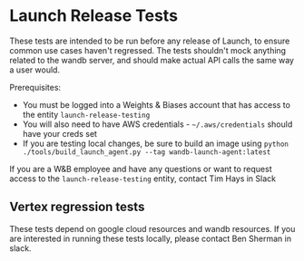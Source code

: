 # Launch Release Tests

These tests are intended to be run before any release of Launch, to ensure common use cases haven't regressed. The tests shouldn't mock anything related to the wandb server, and should make actual API calls the same way a user would.

Prerequisites:

- You must be logged into a Weights & Biases account that has access to the entity `launch-release-testing`
- You will also need to have AWS credentials - `~/.aws/credentials` should have your creds set
- If you are testing local changes, be sure to build an image using `python ./tools/build_launch_agent.py --tag wandb-launch-agent:latest`

If you are a W&B employee and have any questions or want to request access to the `launch-release-testing` entity, contact Tim Hays in Slack

## Vertex regression tests

These tests depend on google cloud resources and wandb resources. If you are interested in running these tests locally, please contact Ben Sherman in slack.
